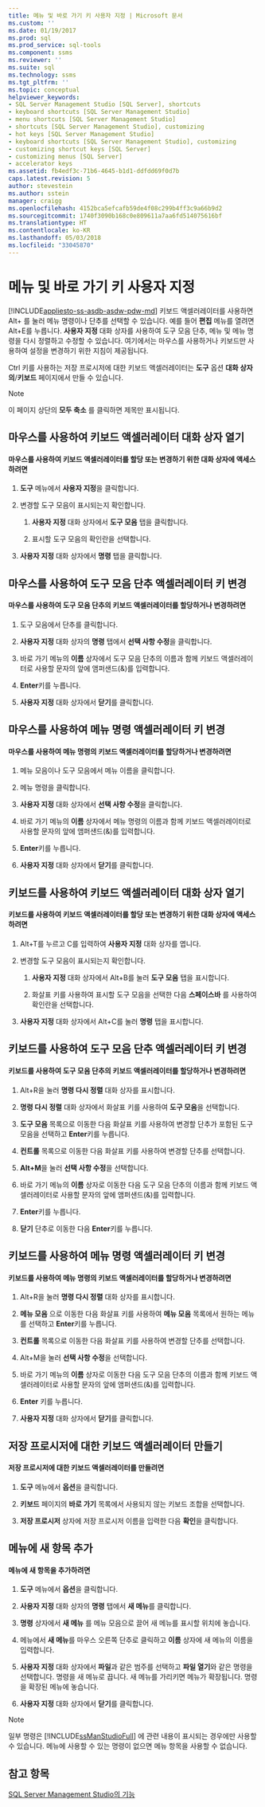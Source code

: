 ```yaml
---
title: 메뉴 및 바로 가기 키 사용자 지정 | Microsoft 문서
ms.custom: ''
ms.date: 01/19/2017
ms.prod: sql
ms.prod_service: sql-tools
ms.component: ssms
ms.reviewer: ''
ms.suite: sql
ms.technology: ssms
ms.tgt_pltfrm: ''
ms.topic: conceptual
helpviewer_keywords:
- SQL Server Management Studio [SQL Server], shortcuts
- keyboard shortcuts [SQL Server Management Studio]
- menu shortcuts [SQL Server Management Studio]
- shortcuts [SQL Server Management Studio], customizing
- hot keys [SQL Server Management Studio]
- keyboard shortcuts [SQL Server Management Studio], customizing
- customizing shortcut keys [SQL Server]
- customizing menus [SQL Server]
- accelerator keys
ms.assetid: fb4edf3c-71b6-4645-b1d1-ddfdd69f0d7b
caps.latest.revision: 5
author: stevestein
ms.author: sstein
manager: craigg
ms.openlocfilehash: 4152bca5efcafb59de4f08c299b4ff3c9a66b9d2
ms.sourcegitcommit: 1740f3090b168c0e809611a7aa6fd514075616bf
ms.translationtype: HT
ms.contentlocale: ko-KR
ms.lasthandoff: 05/03/2018
ms.locfileid: "33045870"
---
```

# <a name="customize-menus-and-shortcut-keys"></a>메뉴 및 바로 가기 키 사용자 지정
[!INCLUDE[appliesto-ss-asdb-asdw-pdw-md](../includes/appliesto-ss-asdb-asdw-pdw-md.md)]
키보드 액셀러레이터를 사용하면 Alt+*<single letter>* 를 눌러 메뉴 명령이나 단추를 선택할 수 있습니다. 예를 들어 **편집** 메뉴를 열려면 Alt+E를 누릅니다. **사용자 지정** 대화 상자를 사용하여 도구 모음 단추, 메뉴 및 메뉴 명령을 다시 정렬하고 수정할 수 있습니다. 여기에서는 마우스를 사용하거나 키보드만 사용하여 설정을 변경하기 위한 지침이 제공됩니다.  
  
Ctrl 키를 사용하는 저장 프로시저에 대한 키보드 액셀러레이터는 **도구** 옵션 **대화 상자의**/**키보드** 페이지에서 만들 수 있습니다.  
  
> [!NOTE]  
> 이 페이지 상단의 **모두 축소** 를 클릭하면 제목만 표시됩니다.  
  
## <a name="opening-the-keyboard-accelerator-dialog-box-using-the-mouse"></a>마우스를 사용하여 키보드 액셀러레이터 대화 상자 열기  
  
#### <a name="to-access-the-dialog-box-for-assigning-or-changing-a-keyboard-accelerator-using-the-mouse"></a>마우스를 사용하여 키보드 액셀러레이터를 할당 또는 변경하기 위한 대화 상자에 액세스하려면  
  
1.  **도구** 메뉴에서 **사용자 지정**을 클릭합니다.  
  
2.  변경할 도구 모음이 표시되는지 확인합니다.  
  
    1.  **사용자 지정** 대화 상자에서 **도구 모음** 탭을 클릭합니다.  
  
    2.  표시할 도구 모음의 확인란을 선택합니다.  
  
3.  **사용자 지정** 대화 상자에서 **명령** 탭을 클릭합니다.  
  
## <a name="changing-a-toolbar-buttons-accelerator-key-using-the-mouse"></a>마우스를 사용하여 도구 모음 단추 액셀러레이터 키 변경  
  
#### <a name="to-assign-or-change-a-toolbar-buttons-keyboard-accelerator-using-the-mouse"></a>마우스를 사용하여 도구 모음 단추의 키보드 액셀러레이터를 할당하거나 변경하려면  
  
1.  도구 모음에서 단추를 클릭합니다.  
  
2.  **사용자 지정** 대화 상자의 **명령** 탭에서 **선택 사항 수정**을 클릭합니다.  
  
3.  바로 가기 메뉴의 **이름** 상자에서 도구 모음 단추의 이름과 함께 키보드 액셀러레이터로 사용할 문자의 앞에 앰퍼샌드(&)를 입력합니다.  
  
4.  **Enter**키를 누릅니다.  
  
5.  **사용자 지정** 대화 상자에서 **닫기**를 클릭합니다.  
  
## <a name="changing-a-menu-commands-accelerator-key-using-the-mouse"></a>마우스를 사용하여 메뉴 명령 액셀러레이터 키 변경  
  
#### <a name="to-assign-or-change-a-menu-commands-keyboard-accelerator-using-the-mouse"></a>마우스를 사용하여 메뉴 명령의 키보드 액셀러레이터를 할당하거나 변경하려면  
  
1.  메뉴 모음이나 도구 모음에서 메뉴 이름을 클릭합니다.  
  
2.  메뉴 명령을 클릭합니다.  
  
3.  **사용자 지정** 대화 상자에서 **선택 사항 수정**을 클릭합니다.  
  
4.  바로 가기 메뉴의 **이름** 상자에서 메뉴 명령의 이름과 함께 키보드 액셀러레이터로 사용할 문자의 앞에 앰퍼샌드(&)를 입력합니다.  
  
5.  **Enter**키를 누릅니다.  
  
6.  **사용자 지정** 대화 상자에서 **닫기**를 클릭합니다.  
  
## <a name="opening-the-keyboard-accelerator-dialog-box-using-the-keyboard"></a>키보드를 사용하여 키보드 액셀러레이터 대화 상자 열기  
  
#### <a name="to-access-the-dialog-box-for-assigning-or-changing-a-keyboard-accelerator-using-the-keyboard"></a>키보드를 사용하여 키보드 액셀러레이터를 할당 또는 변경하기 위한 대화 상자에 액세스하려면  
  
1.  Alt+T를 누르고 C를 입력하여 **사용자 지정** 대화 상자를 엽니다.  
  
2.  변경할 도구 모음이 표시되는지 확인합니다.  
  
    1.  **사용자 지정** 대화 상자에서 Alt+B를 눌러 **도구 모음** 탭을 표시합니다.  
  
    2.  화살표 키를 사용하여 표시할 도구 모음을 선택한 다음 **스페이스바** 를 사용하여 확인란을 선택합니다.  
  
3.  **사용자 지정** 대화 상자에서 Alt+C를 눌러 **명령** 탭을 표시합니다.  
  
## <a name="changing-a-toolbar-buttons-accelerator-key-using-the-keyboard"></a>키보드를 사용하여 도구 모음 단추 액셀러레이터 키 변경  
  
#### <a name="to-assign-or-change-a-toolbar-buttons-keyboard-accelerator-using-the-keyboard"></a>키보드를 사용하여 도구 모음 단추의 키보드 액셀러레이터를 할당하거나 변경하려면  
  
1.  Alt+R을 눌러 **명령 다시 정렬** 대화 상자를 표시합니다.  
  
2.  **명령 다시 정렬** 대화 상자에서 화살표 키를 사용하여 **도구 모음**을 선택합니다.  
  
3.  **도구 모음** 목록으로 이동한 다음 화살표 키를 사용하여 변경할 단추가 포함된 도구 모음을 선택하고 **Enter**키를 누릅니다.  
  
4.  **컨트롤** 목록으로 이동한 다음 화살표 키를 사용하여 변경할 단추를 선택합니다.  
  
5.  **Alt+M**을 눌러 **선택 사항 수정**을 선택합니다.  
  
6.  바로 가기 메뉴의 **이름** 상자로 이동한 다음 도구 모음 단추의 이름과 함께 키보드 액셀러레이터로 사용할 문자의 앞에 앰퍼샌드(&)를 입력합니다.  
  
7.  **Enter**키를 누릅니다.  
  
8.  **닫기** 단추로 이동한 다음 **Enter**키를 누릅니다.  
  
## <a name="changing-a-menu-commands-accelerator-key-using-the-keyboard"></a>키보드를 사용하여 메뉴 명령 액셀러레이터 키 변경  
  
#### <a name="to-assign-or-change-a-menu-commands-keyboard-accelerator-using-the-keyboard"></a>키보드를 사용하여 메뉴 명령의 키보드 액셀러레이터를 할당하거나 변경하려면  
  
1.  Alt+R을 눌러 **명령 다시 정렬** 대화 상자를 표시합니다.  
  
2.  **메뉴 모음** 으로 이동한 다음 화살표 키를 사용하여 **메뉴 모음** 목록에서 원하는 메뉴를 선택하고 **Enter**키를 누릅니다.  
  
3.  **컨트롤** 목록으로 이동한 다음 화살표 키를 사용하여 변경할 단추를 선택합니다.  
  
4.  Alt+M을 눌러 **선택 사항 수정**을 선택합니다.  
  
5.  바로 가기 메뉴의 **이름** 상자로 이동한 다음 도구 모음 단추의 이름과 함께 키보드 액셀러레이터로 사용할 문자의 앞에 앰퍼샌드(&)를 입력합니다.  
  
6.  **Enter** 키를 누릅니다.  
  
7.  **사용자 지정** 대화 상자에서 **닫기**를 클릭합니다.  
  
## <a name="creating-a-keyboard-accelerator-for-a-stored-procedure"></a>저장 프로시저에 대한 키보드 액셀러레이터 만들기  
  
#### <a name="to-create-a-keyboard-accelerator-for-a-stored-procedure"></a>저장 프로시저에 대한 키보드 액셀러레이터를 만들려면  
  
1.  **도구** 메뉴에서 **옵션**을 클릭합니다.  
  
2.  **키보드** 페이지의 **바로 가기** 목록에서 사용되지 않는 키보드 조합을 선택합니다.  
  
3.  **저장 프로시저** 상자에 저장 프로시저 이름을 입력한 다음 **확인**을 클릭합니다.  
  
## <a name="adding-a-new-item-to-the-menu"></a>메뉴에 새 항목 추가  
  
#### <a name="to-add-a-new-item-to-the-menu"></a>메뉴에 새 항목을 추가하려면  
  
1.  **도구** 메뉴에서 **옵션**을 클릭합니다.  
  
2.  **사용자 지정** 대화 상자의 **명령** 탭에서 **새 메뉴**를 클릭합니다.  
  
3.  **명령** 상자에서 **새 메뉴** 를 메뉴 모음으로 끌어 새 메뉴를 표시할 위치에 놓습니다.  
  
4.  메뉴에서 **새 메뉴**를 마우스 오른쪽 단추로 클릭하고 **이름** 상자에 새 메뉴의 이름을 입력합니다.  
  
5.  **사용자 지정** 대화 상자에서 **파일**과 같은 범주를 선택하고 **파일 열기**와 같은 명령을 선택합니다. 명령을 새 메뉴로 끕니다. 새 메뉴를 가리키면 메뉴가 확장됩니다. 명령을 확장된 메뉴에 놓습니다.  
  
6.  **사용자 지정** 대화 상자에서 **닫기**를 클릭합니다.  
  
> [!NOTE]  
> 일부 명령은 [!INCLUDE[ssManStudioFull](../includes/ssmanstudiofull_md.md)] 에 관련 내용이 표시되는 경우에만 사용할 수 있습니다. 메뉴에 사용할 수 있는 명령이 없으면 메뉴 항목을 사용할 수 없습니다.  
  
## <a name="see-also"></a>참고 항목  
[SQL Server Management Studio의 기능](../ssms/features-in-sql-server-management-studio.md)  
  
